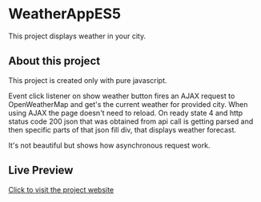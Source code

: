 # WeatherAppES5

This project displays weather in your city.

## About this project

This project is created only with pure javascript.

Event click listener on show weather button fires an AJAX request to OpenWeatherMap and get's the current weather for provided city. When using AJAX the page doesn't need to reload. On ready state 4 and http status code 200 json that was obtained from api call is getting parsed and then specific parts of that json fill div, that displays weather forecast.

It's not beautiful but shows how asynchronous request work.

## Live Preview

[Click to visit the project website](https://kreattehak.github.io/WeatherAppES5)


